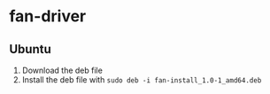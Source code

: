 # fan-driver

## Ubuntu
1. Download the deb file
2. Install the deb file with `sudo deb -i fan-install_1.0-1_amd64.deb`
